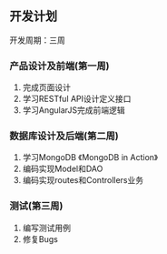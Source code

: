 ## 开发计划
开发周期：三周

### 产品设计及前端(第一周)
1. 完成页面设计
2. 学习RESTful API设计定义接口
3. 学习AngularJS完成前端逻辑

### 数据库设计及后端(第二周)
1. 学习MongoDB 《MongoDB in Action》
2. 编码实现Model和DAO
3. 编码实现routes和Controllers业务

### 测试(第三周)
1. 编写测试用例
2. 修复Bugs
